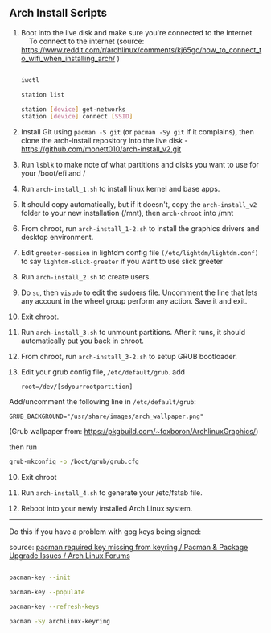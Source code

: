 ## Arch Install Scripts



1. Boot into the live disk and make sure you're connected to the Internet
       To connect to the internet (source: https://www.reddit.com/r/archlinux/comments/kj65gc/how_to_connect_to_wifi_when_installing_arch/ )
   
   ```bash
   
   iwctl
   
   station list
   
   station [device] get-networks
   station [device] connect [SSID]
   
   ```

2. Install Git using ``pacman -S git`` (or ``pacman -Sy git`` if it complains), then clone the arch-install repository into the live disk - https://github.com/monett010/arch-install_v2.git

3. Run ``lsblk`` to make note of what partitions and disks you want to use for your /boot/efi and / 

4. Run ``arch-install_1.sh`` to install linux kernel and base apps.

5. It should copy automatically, but if it doesn't, copy the ``arch-install_v2`` folder to your new installation (/mnt), then ``arch-chroot`` into /mnt 

6. From chroot, run ``arch-install_1-2.sh`` to install the graphics drivers and desktop environment.

7. Edit ``greeter-session`` in lightdm config file ``(/etc/lightdm/lightdm.conf)`` to say ``lightdm-slick-greeter`` if you want to use slick greeter

8. Run ``arch-install_2.sh`` to create users.

9. Do ``su``, then ``visudo`` to edit the sudoers file. Uncomment the line that lets any account in the wheel group perform any action. Save it and exit.

8. Exit chroot. 

9. Run ``arch-install_3.sh`` to unmount partitions. After it runs, it should automatically put you back in chroot.

8. From chroot, run ``arch-install_3-2.sh`` to setup GRUB bootloader.

9. Edit your grub config file, ``/etc/default/grub``. add 
   
   ```plaintext
   root=/dev/[sdyourrootpartition]
   ```

Add/uncomment the following line in ``/etc/default/grub``:
```plaintext
GRUB_BACKGROUND="/usr/share/images/arch_wallpaper.png"
```
(Grub wallpaper from: https://pkgbuild.com/~foxboron/ArchlinuxGraphics/)
   
   then run 
   
   ```bash
   grub-mkconfig -o /boot/grub/grub.cfg
   ```
   
   

10. Exit chroot

13. Run ``arch-install_4.sh`` to generate your /etc/fstab file.

14. Reboot into your newly installed Arch Linux system.
    

---

Do this if you have a problem with gpg keys being signed:

source: [pacman required key missing from keyring / Pacman &amp; Package Upgrade Issues / Arch Linux Forums](https://bbs.archlinux.org/viewtopic.php?id=187746)

```bash

pacman-key --init

pacman-key --populate

pacman-key --refresh-keys

pacman -Sy archlinux-keyring

```

